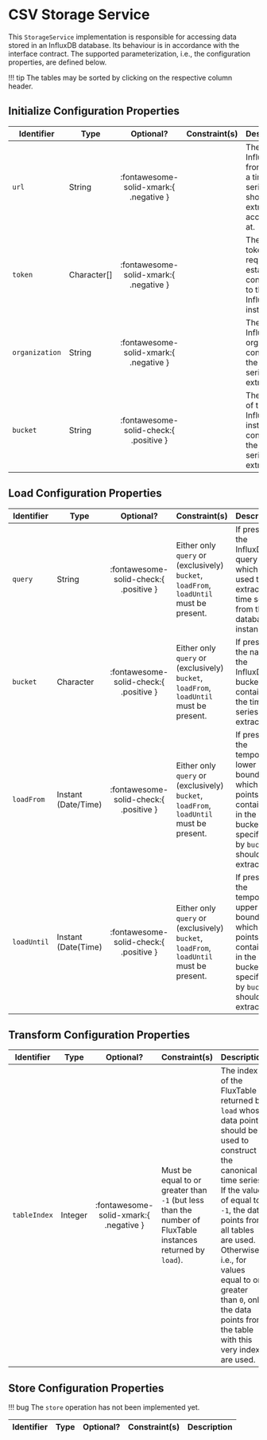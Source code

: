 # CSV Storage Service

This `StorageService` implementation is responsible for accessing data stored in an InfluxDB database.
Its behaviour is in accordance with the interface contract.
The supported parameterization, i.e., the configuration properties, are defined below.

!!! tip
    The tables may be sorted by clicking on the respective column header.

## Initialize Configuration Properties

| Identifier     | Type        |               Optional?                | Constraint(s) | Description                                                                         |
|----------------|-------------|:--------------------------------------:|:--------------|:------------------------------------------------------------------------------------|
| `url`          | String      | :fontawesome-solid-xmark:{ .negative } |               | The URL the InfluxDB from which a time series should be extracted is accessible at. |
| `token`        | Character[] | :fontawesome-solid-xmark:{ .negative } |               | The access token required to establish a connection to the InfluxDB instance.       |
| `organization` | String      | :fontawesome-solid-xmark:{ .negative } |               | The InfluxDB organization containing the time series to extract.                    |
| `bucket`       | String      | :fontawesome-solid-check:{ .positive } |               | The bucket of the InfluxDB instance containing the time series to extract.          |

## Load Configuration Properties

| Identifier  | Type                |               Optional?                | Constraint(s)                                                                           | Description                                                                                                                     |
|-------------|---------------------|:--------------------------------------:|:----------------------------------------------------------------------------------------|:--------------------------------------------------------------------------------------------------------------------------------|
| `query`     | String              | :fontawesome-solid-check:{ .positive } | Either only `query` or (exclusively) `bucket`, `loadFrom`, `loadUntil` must be present. | If present, the InfluxDB query which is used to extract the time series from the database instance.                             |
| `bucket`    | Character           | :fontawesome-solid-check:{ .positive } | Either only `query` or (exclusively) `bucket`, `loadFrom`, `loadUntil` must be present. | If present, the name of the InfluxDB bucket containing the time series to extract.                                              |
| `loadFrom`  | Instant (Date/Time) | :fontawesome-solid-check:{ .positive } | Either only `query` or (exclusively) `bucket`, `loadFrom`, `loadUntil` must be present. | If present, the temporal lower bound from which data points contained in the bucket specified by `bucket` should be extracted.  |
| `loadUntil` | Instant (Date(Time) | :fontawesome-solid-check:{ .positive } | Either only `query` or (exclusively) `bucket`, `loadFrom`, `loadUntil` must be present. | If present, the temporal upper bound until which data points contained in the bucket specified by `bucket` should be extracted. |

## Transform Configuration Properties

| Identifier   | Type    |               Optional?                | Constraint(s)                                                                                               | Description                                                                                                                                                                                                                                                                                                                  |
|--------------|---------|:--------------------------------------:|:------------------------------------------------------------------------------------------------------------|:-----------------------------------------------------------------------------------------------------------------------------------------------------------------------------------------------------------------------------------------------------------------------------------------------------------------------------|
| `tableIndex` | Integer | :fontawesome-solid-xmark:{ .negative } | Must be equal to or greater than `-1` (but less than the number of FluxTable instances returned by `load`). | The index of the FluxTable returned by `load` whose data points should be used to construct the canonical time series. If the value of equal to `-1`, the data points from all tables are used. Otherwise, i.e., for values equal to or greater than `0`, only the data points from the table with this very index are used. |

## Store Configuration Properties

!!! bug
    The `store` operation has not been implemented yet.

| Identifier         | Type      |               Optional?                | Constraint(s)                                              | Description                                                                                                                                                               |
|--------------------|-----------|:--------------------------------------:|:-----------------------------------------------------------|:--------------------------------------------------------------------------------------------------------------------------------------------------------------------------|
